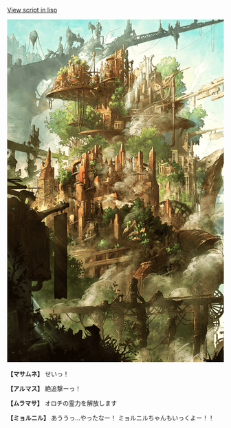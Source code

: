 [View script in lisp](../scripts/100702011.txt)

![beast_world.png](../images/backgrounds/beast_world.png)

**【マサムネ】**
せいっ！

**【アルマス】**
絶追撃ーっ！

**【ムラマサ】**
オロチの霊力を解放します

**【ミョルニル】**
あううっ…やったなー！
ミョルニルちゃんもいっくよー！！
